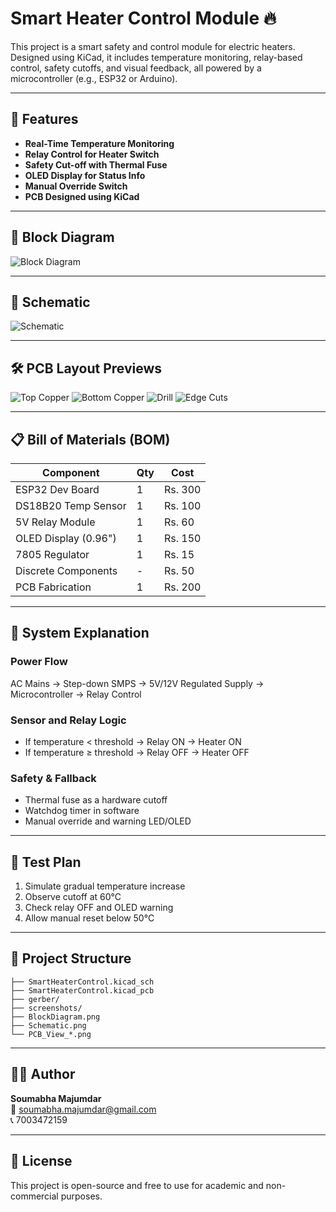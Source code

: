 
# Smart Heater Control Module 🔥

This project is a smart safety and control module for electric heaters. Designed using KiCad, it includes temperature monitoring, relay-based control, safety cutoffs, and visual feedback, all powered by a microcontroller (e.g., ESP32 or Arduino).

---

## 🧩 Features

- **Real-Time Temperature Monitoring**
- **Relay Control for Heater Switch**
- **Safety Cut-off with Thermal Fuse**
- **OLED Display for Status Info**
- **Manual Override Switch**
- **PCB Designed using KiCad**

---

## 📐 Block Diagram

![Block Diagram](BlockDiagram.png)

---

## 🧪 Schematic

![Schematic](Schematic.png)

---

## 🛠️ PCB Layout Previews

![Top Copper](PCB_View_TopCopper.png)
![Bottom Copper](PCB_View_BottomCopper.png)
![Drill](PCB_View_Drill.png)
![Edge Cuts](PCB_View_EdgeCuts.png)

---

## 📋 Bill of Materials (BOM)

| Component             | Qty | Cost     |
|-----------------------|-----|----------|
| ESP32 Dev Board       | 1   | Rs. 300  |
| DS18B20 Temp Sensor   | 1   | Rs. 100  |
| 5V Relay Module       | 1   | Rs. 60   |
| OLED Display (0.96")  | 1   | Rs. 150  |
| 7805 Regulator        | 1   | Rs. 15   |
| Discrete Components   | -   | Rs. 50   |
| PCB Fabrication       | 1   | Rs. 200  |

---

## 🔌 System Explanation

### Power Flow
AC Mains → Step-down SMPS → 5V/12V Regulated Supply → Microcontroller → Relay Control

### Sensor and Relay Logic
- If temperature < threshold → Relay ON → Heater ON  
- If temperature ≥ threshold → Relay OFF → Heater OFF  

### Safety & Fallback
- Thermal fuse as a hardware cutoff  
- Watchdog timer in software  
- Manual override and warning LED/OLED  

---

## 🧪 Test Plan

1. Simulate gradual temperature increase
2. Observe cutoff at 60°C
3. Check relay OFF and OLED warning
4. Allow manual reset below 50°C

---

## 📁 Project Structure

```
├── SmartHeaterControl.kicad_sch
├── SmartHeaterControl.kicad_pcb
├── gerber/
├── screenshots/
├── BlockDiagram.png
├── Schematic.png
└── PCB_View_*.png
```

---

## 👨‍💻 Author

**Soumabha Majumdar**  
📧 [soumabha.majumdar@gmail.com](mailto:soumabha.majumdar@gmail.com)  
📞 7003472159

---

## 📜 License

This project is open-source and free to use for academic and non-commercial purposes.
